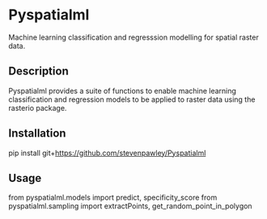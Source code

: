 # Pyspatialml
Machine learning classification and regresssion modelling for spatial raster data.

## Description
Pyspatialml provides a suite of functions to enable machine learning classification and regression models to be applied to raster data using the rasterio package. 

## Installation

pip install git+https://github.com/stevenpawley/Pyspatialml

## Usage

from pyspatialml.models import predict, specificity_score
from pyspatialml.sampling import extractPoints, get_random_point_in_polygon
